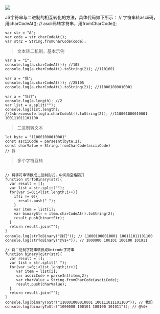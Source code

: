 ![](https://upload-images.jianshu.io/upload_images/15312191-93378d34692cfaa5.png?imageMogr2/auto-orient/strip%7CimageView2/2/w/1240)

JS字符串与二进制的相互转化的方法，具体代码如下所示：
// 字符串转ascii码，用charCodeAt();
// ascii码转字符串，用fromCharCode();

```
var str = "A";
var code = str.charCodeAt();
var str2 = String.fromCharCode(code);
```

> 文本转二机制，基本示例

```
var a = "i";
console.log(a.charCodeAt()); //105
console.log(a.charCodeAt().toString(2)); //1101001
```

```
var a = "我";
console.log(a.charCodeAt()); //25105
console.log(a.charCodeAt().toString(2)); //110001000010001 
```

```
var a = "我们";
console.log(a.length); //2
var list = a.split("");
console.log(list.length); //2<br>console.log(a.charCodeAt().toString(2)); //110001000010001 100111011101100 

```

> 二进制转文本

```
let byte = "110001000010001"
const asciiCode = parseInt(byte,2);
const charValue = String.fromCharCode(asciiCode)
// 我
```


> 多个字符互转

```

// 将字符串转换成二进制形式，中间用空格隔开
function strToBinary(str){
  var result = [];
  var list = str.split("");
  for(var i=0;i<list.length;i++){
    if(i != 0){
      result.push(" ");
    }
    var item = list[i];
    var binaryStr = item.charCodeAt().toString(2);
    result.push(binartStr);
  }  
  return result.join("");
}
console.log(strToBinary("我们")); // 110001000010001 100111011101100
console.log(strToBinary("@%$+")); // 1000000 100101 100100 101011

// 将二进制字符串转换成Unicode字符串
function binaryToStr(str){
  var result = [];
  var list = str.split(" ");
  for(var i=0;i<list.length;i++){
     var item = list[i];
     var asciiCode = parseInt(item,2);
     var charValue = String.fromCharCode(asciiCode);
     result.push(charValue);
  }
  return result.join("");
} 
console.log(binaryToStr("110001000010001 100111011101100")); // 我们
console.log(binaryToStr("1000000 100101 100100 101011")); // @%$+  
```
